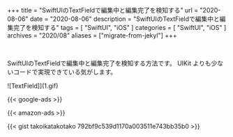 +++
title =  "SwiftUIのTextFieldで編集中と編集完了を検知する"
url = "2020-08-06"
date = "2020-08-06"
description = "SwiftUIのTextFieldで編集中と編集完了を検知する"
tags = [
  "SwiftUI",
  "iOS"
]
categories = [
  "SwiftUI",
  "iOS"
]
archives = "2020/08"
aliases = ["migrate-from-jekyl"]
+++

<br>

SwiftUIのTextFieldで編集中と編集完了を検知する方法です。
UIKit よりも少ないコードで実現できている気がします。

![TextField]](1.gif)


<!-- Google Ads -->
{{< google-ads >}}

<!-- Amazon Ads -->
{{< amazon-ads >}}

{{< gist takoikatakotako 792bf9c539d1170a003511e743bb35b0 >}}
